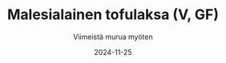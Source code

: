 ---
title: "Malesialainen tofulaksa (V, GF)"
image: "https://vegaanibotti.lauravuo.me/2024/11/2024-11-25_small.png"
date: 2024-11-25
receipt_url: "https://viimeistamuruamyoten.com/malesialainen-tofulaksa-v-gf/"
author: "Viimeistä murua myöten"
---